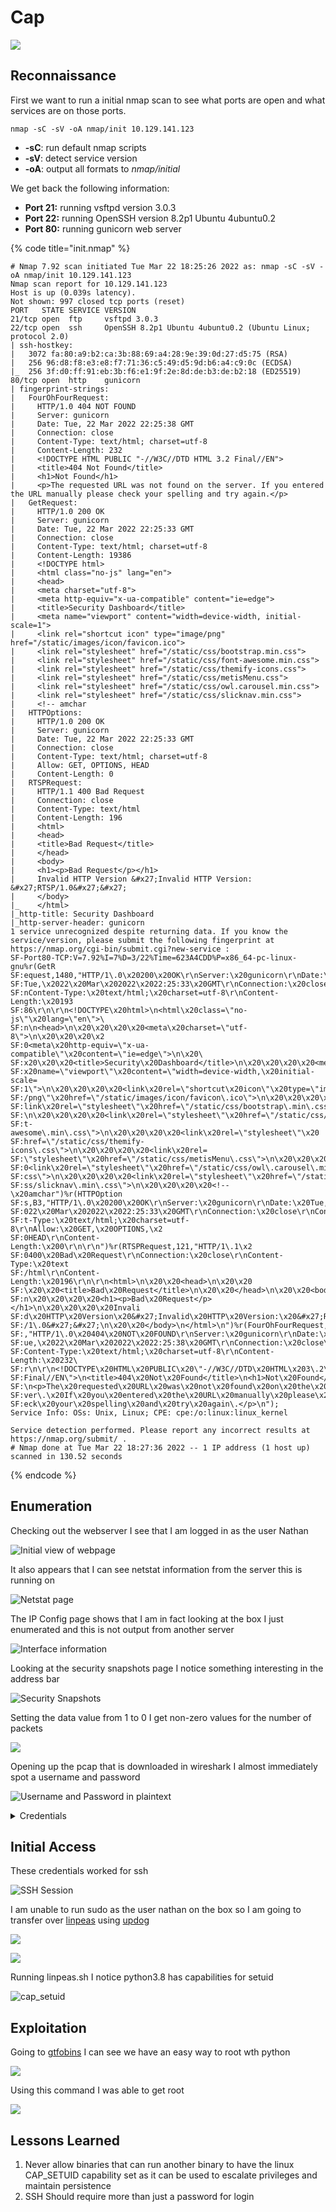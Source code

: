# Cap

![](<../../../.gitbook/assets/image (3) (1).png>)

## Reconnaissance <a href="#491d" id="491d"></a>

First we want to run a initial nmap scan to see what ports are open and what services are on those ports.

```hcl
nmap -sC -sV -oA nmap/init 10.129.141.123
```

* **-sC**: run default nmap scripts
* **-sV**: detect service version
* **-oA**: output all formats to _nmap/initial_

We get back the following information:

* **Port 21:** running vsftpd version 3.0.3
* **Port 22:** running OpenSSH version 8.2p1 Ubuntu 4ubuntu0.2
* **Port 80:** running gunicorn web server

{% code title="init.nmap" %}
```hcl
# Nmap 7.92 scan initiated Tue Mar 22 18:25:26 2022 as: nmap -sC -sV -oA nmap/init 10.129.141.123
Nmap scan report for 10.129.141.123
Host is up (0.039s latency).
Not shown: 997 closed tcp ports (reset)
PORT   STATE SERVICE VERSION
21/tcp open  ftp     vsftpd 3.0.3
22/tcp open  ssh     OpenSSH 8.2p1 Ubuntu 4ubuntu0.2 (Ubuntu Linux; protocol 2.0)
| ssh-hostkey: 
|   3072 fa:80:a9:b2:ca:3b:88:69:a4:28:9e:39:0d:27:d5:75 (RSA)
|   256 96:d8:f8:e3:e8:f7:71:36:c5:49:d5:9d:b6:a4:c9:0c (ECDSA)
|_  256 3f:d0:ff:91:eb:3b:f6:e1:9f:2e:8d:de:b3:de:b2:18 (ED25519)
80/tcp open  http    gunicorn
| fingerprint-strings: 
|   FourOhFourRequest: 
|     HTTP/1.0 404 NOT FOUND
|     Server: gunicorn
|     Date: Tue, 22 Mar 2022 22:25:38 GMT
|     Connection: close
|     Content-Type: text/html; charset=utf-8
|     Content-Length: 232
|     <!DOCTYPE HTML PUBLIC "-//W3C//DTD HTML 3.2 Final//EN">
|     <title>404 Not Found</title>
|     <h1>Not Found</h1>
|     <p>The requested URL was not found on the server. If you entered the URL manually please check your spelling and try again.</p>
|   GetRequest: 
|     HTTP/1.0 200 OK
|     Server: gunicorn
|     Date: Tue, 22 Mar 2022 22:25:33 GMT
|     Connection: close
|     Content-Type: text/html; charset=utf-8
|     Content-Length: 19386
|     <!DOCTYPE html>
|     <html class="no-js" lang="en">
|     <head>
|     <meta charset="utf-8">
|     <meta http-equiv="x-ua-compatible" content="ie=edge">
|     <title>Security Dashboard</title>
|     <meta name="viewport" content="width=device-width, initial-scale=1">
|     <link rel="shortcut icon" type="image/png" href="/static/images/icon/favicon.ico">
|     <link rel="stylesheet" href="/static/css/bootstrap.min.css">
|     <link rel="stylesheet" href="/static/css/font-awesome.min.css">
|     <link rel="stylesheet" href="/static/css/themify-icons.css">
|     <link rel="stylesheet" href="/static/css/metisMenu.css">
|     <link rel="stylesheet" href="/static/css/owl.carousel.min.css">
|     <link rel="stylesheet" href="/static/css/slicknav.min.css">
|     <!-- amchar
|   HTTPOptions: 
|     HTTP/1.0 200 OK
|     Server: gunicorn
|     Date: Tue, 22 Mar 2022 22:25:33 GMT
|     Connection: close
|     Content-Type: text/html; charset=utf-8
|     Allow: GET, OPTIONS, HEAD
|     Content-Length: 0
|   RTSPRequest: 
|     HTTP/1.1 400 Bad Request
|     Connection: close
|     Content-Type: text/html
|     Content-Length: 196
|     <html>
|     <head>
|     <title>Bad Request</title>
|     </head>
|     <body>
|     <h1><p>Bad Request</p></h1>
|     Invalid HTTP Version &#x27;Invalid HTTP Version: &#x27;RTSP/1.0&#x27;&#x27;
|     </body>
|_    </html>
|_http-title: Security Dashboard
|_http-server-header: gunicorn
1 service unrecognized despite returning data. If you know the service/version, please submit the following fingerprint at https://nmap.org/cgi-bin/submit.cgi?new-service :
SF-Port80-TCP:V=7.92%I=7%D=3/22%Time=623A4CDD%P=x86_64-pc-linux-gnu%r(GetR
SF:equest,1480,"HTTP/1\.0\x20200\x20OK\r\nServer:\x20gunicorn\r\nDate:\x20
SF:Tue,\x2022\x20Mar\x202022\x2022:25:33\x20GMT\r\nConnection:\x20close\r\
SF:nContent-Type:\x20text/html;\x20charset=utf-8\r\nContent-Length:\x20193
SF:86\r\n\r\n<!DOCTYPE\x20html>\n<html\x20class=\"no-js\"\x20lang=\"en\">\
SF:n\n<head>\n\x20\x20\x20\x20<meta\x20charset=\"utf-8\">\n\x20\x20\x20\x2
SF:0<meta\x20http-equiv=\"x-ua-compatible\"\x20content=\"ie=edge\">\n\x20\
SF:x20\x20\x20<title>Security\x20Dashboard</title>\n\x20\x20\x20\x20<meta\
SF:x20name=\"viewport\"\x20content=\"width=device-width,\x20initial-scale=
SF:1\">\n\x20\x20\x20\x20<link\x20rel=\"shortcut\x20icon\"\x20type=\"image
SF:/png\"\x20href=\"/static/images/icon/favicon\.ico\">\n\x20\x20\x20\x20<
SF:link\x20rel=\"stylesheet\"\x20href=\"/static/css/bootstrap\.min\.css\">
SF:\n\x20\x20\x20\x20<link\x20rel=\"stylesheet\"\x20href=\"/static/css/fon
SF:t-awesome\.min\.css\">\n\x20\x20\x20\x20<link\x20rel=\"stylesheet\"\x20
SF:href=\"/static/css/themify-icons\.css\">\n\x20\x20\x20\x20<link\x20rel=
SF:\"stylesheet\"\x20href=\"/static/css/metisMenu\.css\">\n\x20\x20\x20\x2
SF:0<link\x20rel=\"stylesheet\"\x20href=\"/static/css/owl\.carousel\.min\.
SF:css\">\n\x20\x20\x20\x20<link\x20rel=\"stylesheet\"\x20href=\"/static/c
SF:ss/slicknav\.min\.css\">\n\x20\x20\x20\x20<!--\x20amchar")%r(HTTPOption
SF:s,B3,"HTTP/1\.0\x20200\x20OK\r\nServer:\x20gunicorn\r\nDate:\x20Tue,\x2
SF:022\x20Mar\x202022\x2022:25:33\x20GMT\r\nConnection:\x20close\r\nConten
SF:t-Type:\x20text/html;\x20charset=utf-8\r\nAllow:\x20GET,\x20OPTIONS,\x2
SF:0HEAD\r\nContent-Length:\x200\r\n\r\n")%r(RTSPRequest,121,"HTTP/1\.1\x2
SF:0400\x20Bad\x20Request\r\nConnection:\x20close\r\nContent-Type:\x20text
SF:/html\r\nContent-Length:\x20196\r\n\r\n<html>\n\x20\x20<head>\n\x20\x20
SF:\x20\x20<title>Bad\x20Request</title>\n\x20\x20</head>\n\x20\x20<body>\
SF:n\x20\x20\x20\x20<h1><p>Bad\x20Request</p></h1>\n\x20\x20\x20\x20Invali
SF:d\x20HTTP\x20Version\x20&#x27;Invalid\x20HTTP\x20Version:\x20&#x27;RTSP
SF:/1\.0&#x27;&#x27;\n\x20\x20</body>\n</html>\n")%r(FourOhFourRequest,189
SF:,"HTTP/1\.0\x20404\x20NOT\x20FOUND\r\nServer:\x20gunicorn\r\nDate:\x20T
SF:ue,\x2022\x20Mar\x202022\x2022:25:38\x20GMT\r\nConnection:\x20close\r\n
SF:Content-Type:\x20text/html;\x20charset=utf-8\r\nContent-Length:\x20232\
SF:r\n\r\n<!DOCTYPE\x20HTML\x20PUBLIC\x20\"-//W3C//DTD\x20HTML\x203\.2\x20
SF:Final//EN\">\n<title>404\x20Not\x20Found</title>\n<h1>Not\x20Found</h1>
SF:\n<p>The\x20requested\x20URL\x20was\x20not\x20found\x20on\x20the\x20ser
SF:ver\.\x20If\x20you\x20entered\x20the\x20URL\x20manually\x20please\x20ch
SF:eck\x20your\x20spelling\x20and\x20try\x20again\.</p>\n");
Service Info: OSs: Unix, Linux; CPE: cpe:/o:linux:linux_kernel

Service detection performed. Please report any incorrect results at https://nmap.org/submit/ .
# Nmap done at Tue Mar 22 18:27:36 2022 -- 1 IP address (1 host up) scanned in 130.52 seconds
```
{% endcode %}

## Enumeration <a href="#000d" id="000d"></a>

Checking out the webserver I see that I am logged in as the user Nathan

![Initial view of webpage](<../../../.gitbook/assets/image (2) (1) (1).png>)

It also appears that I can see netstat information from the server this is running on

![Netstat page](<../../../.gitbook/assets/image (17) (1) (1) (1).png>)

The IP Config page shows that I am in fact looking at the box I just enumerated and this is not output from another server

![Interface information](<../../../.gitbook/assets/image (8) (1).png>)

Looking at the security snapshots page I notice something interesting in the address bar

![Security Snapshots](<../../../.gitbook/assets/image (15) (1) (1) (1).png>)

Setting the data value from 1 to 0 I get non-zero values for the number of packets

![](<../../../.gitbook/assets/image (13) (1).png>)

Opening up the pcap that is downloaded in wireshark I almost immediately spot a username and password

![Username and Password in plaintext
](<../../../.gitbook/assets/image (10) (1).png>)

<details>

<summary>Credentials</summary>

Username: nathan\
Password: Buck3tH4TF0RM3!

</details>

## Initial Access

These credentials worked for ssh

![SSH Session](<../../../.gitbook/assets/image (6) (1) (1).png>)

I am unable to run sudo as the user nathan on the box so I am going to transfer over [linpeas](https://github.com/carlospolop/PEASS-ng/tree/master/linPEAS) using [updog](https://github.com/sc0tfree/updog)

![](<../../../.gitbook/assets/image (5) (1).png>)

![](<../../../.gitbook/assets/image (11) (1) (1) (1).png>)

Running linpeas.sh I notice python3.8 has capabilities for setuid

![cap\_setuid](<../../../.gitbook/assets/image (9) (1) (1) (1) (1).png>)

## Exploitation <a href="#714d" id="714d"></a>

Going to [gtfobins](https://gtfobins.github.io/gtfobins/python/#capabilities) I can see we have an easy way to root wth python

![](<../../../.gitbook/assets/image (14) (1) (1).png>)

Using this command I was able to get root

![](<../../../.gitbook/assets/image (1).png>)

## Lessons Learned <a href="#31ac" id="31ac"></a>

1. Never allow binaries that can run another binary to have the linux CAP\_SETUID capability set as it can be used to escalate privileges and maintain persistence
2. SSH Should require more than just a password for login
